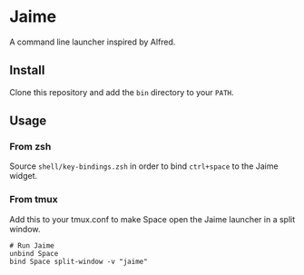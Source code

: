 # Jaime

A command line launcher inspired by Alfred.

## Install

Clone this repository and add the `bin` directory to your `PATH`.

## Usage

### From zsh

Source `shell/key-bindings.zsh` in order to bind `ctrl+space` to the Jaime widget.

### From tmux

Add this to your tmux.conf to make <prefix>Space open the Jaime launcher in a split window.

```
# Run Jaime
unbind Space
bind Space split-window -v "jaime"
```
